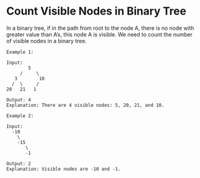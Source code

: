 # Count Visible Nodes in Binary Tree


In a binary tree, if in the path from root to the node A, there is no node with greater value than A’s, this node A is visible. We need to count the number of visible nodes in a binary tree.
```
Example 1:

Input:
        5
     /     \
   3        10
  /  \     /
20   21   1

Output: 4
Explanation: There are 4 visible nodes: 5, 20, 21, and 10.

Example 2:

Input:
  -10
	\
	-15
	   \
	   -1

Output: 2
Explanation: Visible nodes are -10 and -1.
```
